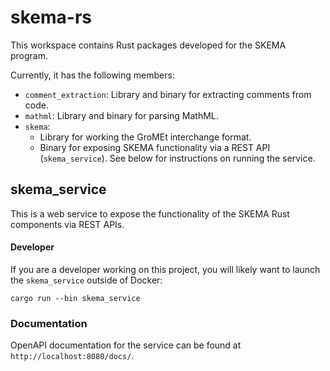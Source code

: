 # skema-rs

This workspace contains Rust packages developed for the SKEMA program.

Currently, it has the following members:

- `comment_extraction`: Library and binary for
  extracting comments from code.
- `mathml`: Library and binary for parsing MathML.
- `skema`:
    - Library for working the GroMEt interchange format.
    - Binary for exposing SKEMA functionality via a REST API (`skema_service`).
      See below for instructions on running the service.

## skema_service

This is a web service to expose the functionality of the SKEMA Rust components
via REST APIs.

#### Developer

If you are a developer working on this project, you will likely want to launch
the `skema_service` outside of Docker:

```
cargo run --bin skema_service
```

### Documentation

OpenAPI documentation for the service can be found at
`http://localhost:8080/docs/`.
